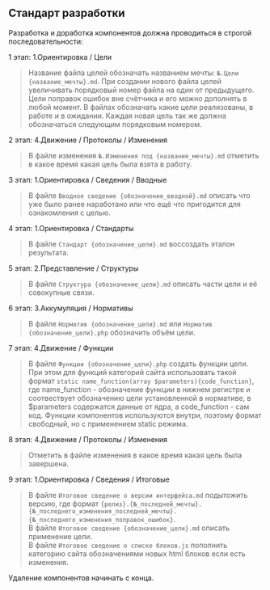 ## Стандарт разработки

Разработка и доработка компонентов должна проводиться в строгой последовательности:

1 этап: 1.Ориентировка / Цели<br>
> Название файла целей обозначать названием мечты: `№.Цели {название_мечты}.md`. При создании нового файла целей увеличивать порядковый номер файла на один от предыдущего. Цели поправок ошибок вне счётчика и его можно дополнять в любой момент. В файлах обозначать какие цели реализованы, в работе и в ожидании. Каждая новая цель так же должна обозначаться следующим порядковым номером.

2 этап: 4.Движение / Протоколы / Изменения<br>
> В файле изменения `№.Изменения под {название_мечты}.md` отметить в какое время какая цель была взята в работу.

3 этап: 1.Ориентировка / Сведения / Вводные<br>
> В файле `Вводное сведение {обозначение_вводной}.md` описать что уже было ранее наработано или что ещё что пригодится для ознакомления с целью.

4 этап: 1.Ориентировка / Стандарты<br>
> В файле `Стандарт {обозначение_цели}.md` воссоздать эталон результата.

5 этап: 2.Представление / Структуры<br>
> В файле `Структура {обозначение_цели}.md` описать части цели и её совокупные связи.

6 этап: 3.Аккумуляция / Нормативы<br>
> В файле `Норматив {обозначение_цели}.md` или `Норматив {обозначение_цели}.php` обозначить объём цели.

7 этап: 4.Движение / Функции<br>
> В файле `Функции {обозначение_цели}.php` создать функции цели. При этом для функций категорий сайта использовать такой формат `static name_function(array $parameters){code_function}`, где name_function - обозначение функции в нижнем регистре и соотвествует обозначению цели установленной в нормативе, в $parameters содержатся данные от ядра, а code_function - сам код. Функции компонентов используются внутри, поэтому формат свободный, но с применением static режима.

8 этап: 4.Движение / Протоколы / Изменения<br>
> Отметить в файле изменения в какое время какая цель была завершена.

9 этап: 1.Ориентировка / Сведения / Итоговые<br>
> В файле `Итоговое сведение о версии интерфейса.md` подытожить версию, где формат `{релиз}.{№_последней_мечты}.{№_последнего_изменения_последней_мечты}.{№_последнего_изменения_поправок_ошибок}`.<br>
> В файле `Итоговое сведение {обозначение_цели}.md` описать применение цели.<br>
> В файле `Итоговое сведение о списке блоков.js` пополнить категорию сайта обозначениями новых html блоков если есть изменения.

Удаление компонентов начинать с конца.